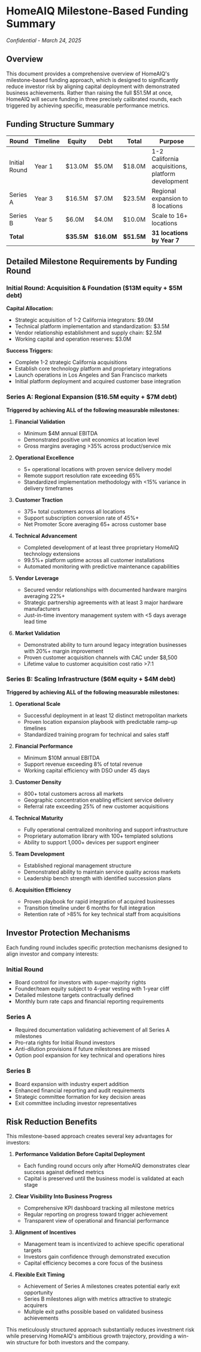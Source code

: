 # HomeAIQ Milestone-Based Funding Summary
*Confidential - March 24, 2025*

## Overview

This document provides a comprehensive overview of HomeAIQ's milestone-based funding approach, which is designed to significantly reduce investor risk by aligning capital deployment with demonstrated business achievements. Rather than raising the full $51.5M at once, HomeAIQ will secure funding in three precisely calibrated rounds, each triggered by achieving specific, measurable performance metrics.

## Funding Structure Summary

| Round | Timeline | Equity | Debt | Total | Purpose |
|-------|----------|--------|------|-------|---------|
| Initial Round | Year 1 | $13.0M | $5.0M | $18.0M | 1-2 California acquisitions, platform development |
| Series A | Year 3 | $16.5M | $7.0M | $23.5M | Regional expansion to 8 locations |
| Series B | Year 5 | $6.0M | $4.0M | $10.0M | Scale to 16+ locations |
| **Total** | | **$35.5M** | **$16.0M** | **$51.5M** | **31 locations by Year 7** |

## Detailed Milestone Requirements by Funding Round

### Initial Round: Acquisition & Foundation ($13M equity + $5M debt)

**Capital Allocation:**
- Strategic acquisition of 1-2 California integrators: $9.0M
- Technical platform implementation and standardization: $3.5M
- Vendor relationship establishment and supply chain: $2.5M
- Working capital and operation reserves: $3.0M

**Success Triggers:**
- Complete 1-2 strategic California acquisitions
- Establish core technology platform and proprietary integrations
- Launch operations in Los Angeles and San Francisco markets
- Initial platform deployment and acquired customer base integration

### Series A: Regional Expansion ($16.5M equity + $7M debt)

**Triggered by achieving ALL of the following measurable milestones:**

1. **Financial Validation**
   - Minimum $4M annual EBITDA
   - Demonstrated positive unit economics at location level
   - Gross margins averaging >35% across product/service mix

2. **Operational Excellence**
   - 5+ operational locations with proven service delivery model
   - Remote support resolution rate exceeding 65%
   - Standardized implementation methodology with <15% variance in delivery timeframes

3. **Customer Traction**
   - 375+ total customers across all locations
   - Support subscription conversion rate of 45%+
   - Net Promoter Score averaging 65+ across customer base

4. **Technical Advancement**
   - Completed development of at least three proprietary HomeAIQ technology extensions
   - 99.5%+ platform uptime across all customer installations
   - Automated monitoring with predictive maintenance capabilities

5. **Vendor Leverage**
   - Secured vendor relationships with documented hardware margins averaging 22%+
   - Strategic partnership agreements with at least 3 major hardware manufacturers
   - Just-in-time inventory management system with <5 days average lead time

6. **Market Validation**
   - Demonstrated ability to turn around legacy integration businesses with 20%+ margin improvement
   - Proven customer acquisition channels with CAC under $8,500
   - Lifetime value to customer acquisition cost ratio >7:1

### Series B: Scaling Infrastructure ($6M equity + $4M debt)

**Triggered by achieving ALL of the following measurable milestones:**

1. **Operational Scale**
   - Successful deployment in at least 12 distinct metropolitan markets
   - Proven location expansion playbook with predictable ramp-up timelines
   - Standardized training program for technical and sales staff

2. **Financial Performance**
   - Minimum $10M annual EBITDA
   - Support revenue exceeding 8% of total revenue
   - Working capital efficiency with DSO under 45 days

3. **Customer Density**
   - 800+ total customers across all markets
   - Geographic concentration enabling efficient service delivery
   - Referral rate exceeding 25% of new customer acquisitions

4. **Technical Maturity**
   - Fully operational centralized monitoring and support infrastructure
   - Proprietary automation library with 100+ templated solutions
   - Ability to support 1,000+ devices per support engineer

5. **Team Development**
   - Established regional management structure
   - Demonstrated ability to maintain service quality across markets
   - Leadership bench strength with identified succession plans

6. **Acquisition Efficiency**
   - Proven playbook for rapid integration of acquired businesses
   - Transition timeline under 6 months for full integration
   - Retention rate of >85% for key technical staff from acquisitions

## Investor Protection Mechanisms

Each funding round includes specific protection mechanisms designed to align investor and company interests:

### Initial Round
- Board control for investors with super-majority rights
- Founder/team equity subject to 4-year vesting with 1-year cliff
- Detailed milestone targets contractually defined
- Monthly burn rate caps and financial reporting requirements

### Series A
- Required documentation validating achievement of all Series A milestones
- Pro-rata rights for Initial Round investors
- Anti-dilution provisions if future milestones are missed
- Option pool expansion for key technical and operations hires

### Series B
- Board expansion with industry expert addition
- Enhanced financial reporting and audit requirements
- Strategic committee formation for key decision areas
- Exit committee including investor representatives

## Risk Reduction Benefits

This milestone-based approach creates several key advantages for investors:

1. **Performance Validation Before Capital Deployment**
   - Each funding round occurs only after HomeAIQ demonstrates clear success against defined metrics
   - Capital is preserved until the business model is validated at each stage

2. **Clear Visibility Into Business Progress**
   - Comprehensive KPI dashboard tracking all milestone metrics
   - Regular reporting on progress toward trigger achievement
   - Transparent view of operational and financial performance

3. **Alignment of Incentives**
   - Management team is incentivized to achieve specific operational targets
   - Investors gain confidence through demonstrated execution
   - Capital efficiency becomes a core focus of the business

4. **Flexible Exit Timing**
   - Achievement of Series A milestones creates potential early exit opportunity
   - Series B milestones align with metrics attractive to strategic acquirers
   - Multiple exit paths possible based on validated business achievements

This meticulously structured approach substantially reduces investment risk while preserving HomeAIQ's ambitious growth trajectory, providing a win-win structure for both investors and the company.